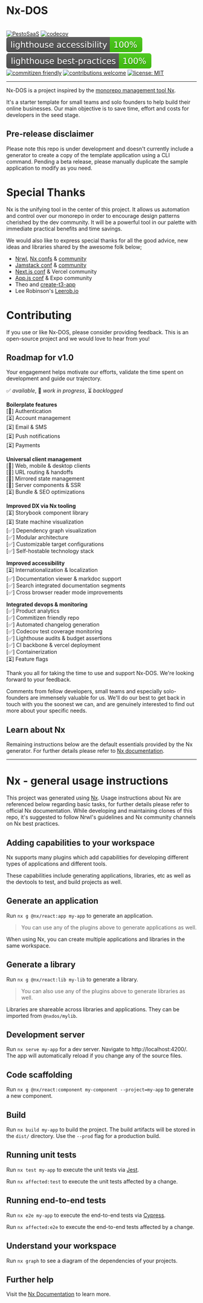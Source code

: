 # Nx-DOS

&nbsp;  
[![PestoSaaS](https://dl.circleci.com/status-badge/img/circleci/EEitR3ZgjiaHKy1jJubVxP/JsxczUrDWCK8A3uAis4W9G/tree/main.svg?style=shield)](https://dl.circleci.com/status-badge/redirect/circleci/EEitR3ZgjiaHKy1jJubVxP/JsxczUrDWCK8A3uAis4W9G/tree/main)
[![codecov](https://codecov.io/gh/PestoSaaS/Nx-DOS/graph/badge.svg?token=D1GAJAF0Q9)](https://codecov.io/gh/PestoSaaS/Nx-DOS)
[![lighthouse accessibility](.badges/lighthouse_accessibility.svg)](https://github.com/GoogleChrome/lighthouse)
[![lighthouse best-practices](.badges/lighthouse_best-practices.svg)](https://github.com/GoogleChrome/lighthouse)
[![commitizen friendly](https://img.shields.io/badge/commitizen-friendly-brightgreen.svg)](http://commitizen.github.io/cz-cli/)
[![contributions welcome](https://img.shields.io/badge/contributions-welcome-brightgreen.svg?style=flat)](https://github.com/PestoSaaS/Nx-DOS/issues)
[![license: MIT](https://img.shields.io/badge/license-MIT-blue.svg)](https://opensource.org/licenses/MIT)

<hr>

Nx-DOS is a project inspired by the [monorepo management tool Nx](https://nx.dev/getting-started/intro).

It's a starter template for small teams and solo founders to help build their online businesses. Our main objective is to save time, effort and costs for developers in the seed stage.

## Pre-release disclaimer

Please note this repo is under development and doesn't currently include a generator to create a copy of the template application using a CLI command. Pending a beta release, please manually duplicate the sample application to modify as you need.

# Special Thanks

Nx is the unifying tool in the center of this project. It allows us automation and control over our monorepo in order to encourage design patterns cherished by the dev community. It will be a powerful tool in our palette with immediate practical benefits and time savings.

We would also like to express special thanks for all the good advice, new ideas and libraries shared by the awesome folk below;

- [Nrwl](https://nx.app/company), [Nx confs](https://nx.dev/conf) & [community](https://go.nrwl.io/join-slack?utm_source=nx.dev)
- [Jamstack conf](https://jamstack.org/conf/) & [community](https://jamstack.org/)
- [Next.js conf](https://nextjs.org/conf) & Vercel community
- [App.js conf](https://appjs.co/) & Expo community
- Theo and [create-t3-app](https://github.com/t3dotgg)
- Lee Robinson's [Leerob.io](https://github.com/leerob/leerob.io)

# Contributing

If you use or like Nx-DOS, please consider providing feedback. This is an open-source project and we would love to hear from you!

## Roadmap for v1.0

Your engagement helps motivate our efforts, validate the time spent on development and guide our trajectory.

✅ _available_, 🚧 _work in progress_, ⏳ _backlogged_

**Boilerplate features**  
 [🚧] Authentication  
 [⏳] Account management  
 [⏳] Email & SMS  
 [⏳] Push notifications  
 [⏳] Payments

**Universal client management**  
 [🚧] Web, mobile & desktop clients  
 [🚧] URL routing & handoffs  
 [🚧] Mirrored state management  
 [🚧] Server components & SSR  
 [⏳] Bundle & SEO optimizations

**Improved DX via Nx tooling**  
 [⏳] Storybook component library  
 [⏳] State machine visualization  
 [✅] Dependency graph visualization  
 [✅] Modular architecture  
 [✅] Customizable target configurations  
 [✅] Self-hostable technology stack

**Improved accessibility**  
 [⏳] Internationalization & localization  
 [✅] Documentation viewer & markdoc support  
 [✅] Search integrated documentation segments  
 [✅] Cross browser reader mode improvements

**Integrated devops & monitoring**  
 [✅] Product analytics  
 [✅] Commitizen friendly repo  
 [✅] Automated changelog generation  
 [✅] Codecov test coverage monitoring  
 [✅] Lighthouse audits & budget assertions  
 [✅] CI backbone & vercel deployment  
 [✅] Containerization  
 [⏳] Feature flags

Thank you all for taking the time to use and support Nx-DOS. We're looking forward to your feedback.

Comments from fellow developers, small teams and especially solo-founders are immensely valuable for us. We'll do our best to get back in touch with you the soonest we can, and are genuinely interested to find out more about your specific needs.

## Learn about Nx

Remaining instructions below are the default essentials provided by the Nx generator. For further details please refer to [Nx documentation](https://nx.dev/getting-started/intro).

<hr>
   
# Nx - general usage instructions

This project was generated using [Nx](https://nx.dev). Usage instructions about Nx are referenced below regarding basic tasks, for further details please refer to official Nx documentation. While developing and maintaining clones of this repo, it's suggested to follow Nrwl's guidelines and Nx community channels on Nx best practices.

## Adding capabilities to your workspace

Nx supports many plugins which add capabilities for developing different types of applications and different tools.

These capabilities include generating applications, libraries, etc as well as the devtools to test, and build projects as well.

## Generate an application

Run `nx g @nx/react:app my-app` to generate an application.

> You can use any of the plugins above to generate applications as well.

When using Nx, you can create multiple applications and libraries in the same workspace.

## Generate a library

Run `nx g @nx/react:lib my-lib` to generate a library.

> You can also use any of the plugins above to generate libraries as well.

Libraries are shareable across libraries and applications. They can be imported from `@nxdos/mylib`.

## Development server

Run `nx serve my-app` for a dev server. Navigate to http://localhost:4200/. The app will automatically reload if you change any of the source files.

## Code scaffolding

Run `nx g @nx/react:component my-component --project=my-app` to generate a new component.

## Build

Run `nx build my-app` to build the project. The build artifacts will be stored in the `dist/` directory. Use the `--prod` flag for a production build.

## Running unit tests

Run `nx test my-app` to execute the unit tests via [Jest](https://jestjs.io).

Run `nx affected:test` to execute the unit tests affected by a change.

## Running end-to-end tests

Run `nx e2e my-app` to execute the end-to-end tests via [Cypress](https://www.cypress.io).

Run `nx affected:e2e` to execute the end-to-end tests affected by a change.

## Understand your workspace

Run `nx graph` to see a diagram of the dependencies of your projects.

## Further help

Visit the [Nx Documentation](https://nx.dev) to learn more.
